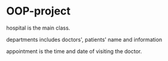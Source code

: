 # OOP-project

hospital is the main class.

departments includes doctors', patients' name and information 

appointment is the time and date of visiting the doctor.